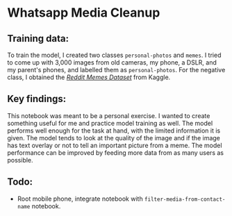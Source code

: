 # Whatsapp Media Cleanup

## Training data:
To train the model, I created two classes `personal-photos` and `memes`. I tried to come up with 3,000 images from old cameras, my phone, a DSLR, and my parent's phones, and labelled them as `personal-photos`. For the negative class, I obtained the [*Reddit Memes Dataset*](https://www.kaggle.com/sayangoswami/reddit-memes-dataset/data) from Kaggle. 

## Key findings:
This notebook was meant to be a personal exercise. I wanted to create something useful for me and practice model training as well. The model performs well enough for the task at hand, with the limited information it is given. The model tends to look at the quality of the image and if the image has text overlay or not to tell an important picture from a meme. The model performance can be improved by feeding more data from as many users as possible.

## Todo:
* Root mobile phone, integrate notebook with `filter-media-from-contact-name` notebook.
